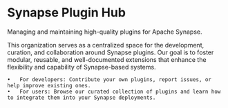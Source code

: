 # Synapse Plugin Hub

Managing and maintaining high-quality plugins for Apache Synapse.

This organization serves as a centralized space for the development, curation, and collaboration around Synapse plugins. Our goal is to foster modular, reusable, and well-documented extensions that enhance the flexibility and capability of Synapse-based systems.

	•	For developers: Contribute your own plugins, report issues, or help improve existing ones.
	•	For users: Browse our curated collection of plugins and learn how to integrate them into your Synapse deployments.

